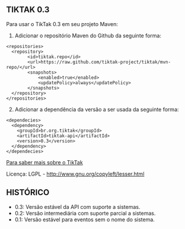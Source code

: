TIKTAK 0.3
------

Para usar o TikTak 0.3 em seu projeto Maven:

1. Adicionar o repositório Maven do Github da seguinte forma:
```
<repositories>
  <repository>
		<id>tiktak.repo</id>
		<url>https://raw.github.com/tiktak-project/tiktak/mvn-repo/</url>
		<snapshots>
			<enabled>true</enabled>
			<updatePolicy>always</updatePolicy>
		</snapshots>
  </repository>
</repositories>
```

2. Adicionar a dependência da versão a ser usada da seguinte forma:
```
<dependecies>
  <dependency>
	<groupId>br.org.tiktak</groupId>
	<artifactId>tiktak-api</artifactId>
	<version>0.3</version>
  </dependency>
</dependecies>
```

[Para saber mais sobre o TikTak](https://github.com/tiktak-project/tiktak/wiki/TikTak:-Uma-API-Java-para-feedback-de-usuários)

Licença: LGPL - http://www.gnu.org/copyleft/lesser.html

HISTÓRICO
---------

 * 0.3: Versão estável da API com suporte a sistemas.
 * 0.2: Versão intermediária com suporte parcial a sistemas.
 * 0.1: Versão estável para eventos sem o nome do sistema.
